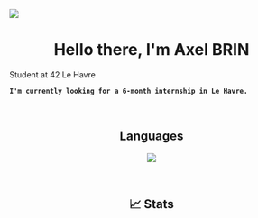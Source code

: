 ![](scout-trooper.jpg)

<h1 align="center">Hello there, I'm Axel BRIN </h1>

Student at 42 Le Havre

**`I'm currently looking for a 6-month internship in Le Havre.`**

<br>

<h2 align="center">Languages</h2>
<p align="center">
  <a href="https://skillicons.dev">
    <img src="https://skillicons.dev/icons?i=cpp,c,js,django,py,html,php,docker,css" />
  </a>
</p>

<br>

<h2 align="center">📈 Stats</h2>

<p align="center">

</p>
